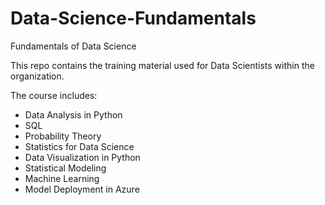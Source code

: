 # Data-Science-Fundamentals
Fundamentals of Data Science 

This repo contains the training material used for Data Scientists within the organization.

The course includes:
- Data Analysis in Python
- SQL 
- Probability Theory
- Statistics for Data Science
- Data Visualization in Python
- Statistical Modeling
- Machine Learning
- Model Deployment in Azure


